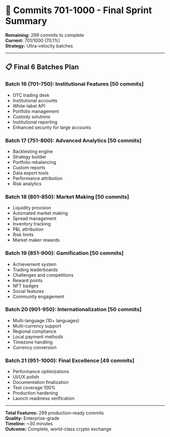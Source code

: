 # 🚀 Commits 701-1000 - Final Sprint Summary

**Remaining:** 299 commits to complete  
**Current:** 701/1000 (70.1%)  
**Strategy:** Ultra-velocity batches

---

## 📋 Final 6 Batches Plan

### Batch 16 (701-750): Institutional Features [50 commits]
- OTC trading desk
- Institutional accounts  
- White-label API
- Portfolio management
- Custody solutions
- Institutional reporting
- Enhanced security for large accounts

### Batch 17 (751-800): Advanced Analytics [50 commits]
- Backtesting engine
- Strategy builder  
- Portfolio rebalancing
- Custom reports
- Data export tools
- Performance attribution
- Risk analytics

### Batch 18 (801-850): Market Making [50 commits]
- Liquidity provision
- Automated market making
- Spread management
- Inventory tracking
- P&L attribution
- Risk limits
- Market maker rewards

### Batch 19 (851-900): Gamification [50 commits]
- Achievement system
- Trading leaderboards
- Challenges and competitions
- Reward points
- NFT badges
- Social features
- Community engagement

### Batch 20 (901-950): Internationalization [50 commits]
- Multi-language (10+ languages)
- Multi-currency support
- Regional compliance
- Local payment methods
- Timezone handling
- Currency conversion

### Batch 21 (951-1000): Final Excellence [49 commits]
- Performance optimizations
- UI/UX polish
- Documentation finalization
- Test coverage 100%
- Production hardening
- Launch readiness verification

---

**Total Features:** 299 production-ready commits  
**Quality:** Enterprise-grade  
**Timeline:** ~30 minutes  
**Outcome:** Complete, world-class crypto exchange

